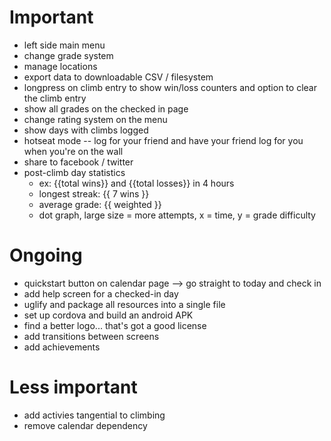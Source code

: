 # Important
- left side main menu
- change grade system
- manage locations
- export data to downloadable CSV / filesystem
- longpress on climb entry to show win/loss counters and option to clear the climb entry
- show all grades on the checked in page
- change rating system on the menu
- show days with climbs logged
- hotseat mode -- log for your friend and have your friend log for you when you're on the wall
- share to facebook / twitter
- post-climb day statistics
    - ex: {{total wins}} and {{total losses}} in 4 hours
    - longest streak: {{ 7 wins }}
    - average grade: {{ weighted }}
    - dot graph, large size = more attempts, x = time, y = grade difficulty


# Ongoing
- quickstart button on calendar page --> go straight to today and check in
- add help screen for a checked-in day
- uglify and package all resources into a single file
- set up cordova and build an android APK
- find a better logo... that's got a good license
- add transitions between screens
- add achievements

# Less important
- add activies tangential to climbing
- remove calendar dependency
